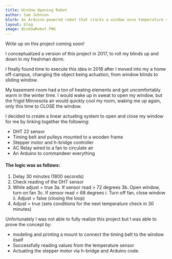 ```yaml
---
title: Window Opening Robot
author: Sam Johnson
blurb: An Arduino-powered robot that cracks a window once temperature reaches a certain threshold.
layout: blog
image: WindowRobot.PNG
---
```


Write up on this project coming soon!

I  conceptualized a version of this project in 2017, to roll my blinds up and down in my freshman dorm.

I finally found time to execute this idea in 2018 after I moved into my a home off-campus, changing the object being actuation, from window blinds to sliding window.

My basement-room had a ton of heating elements and got uncomfortably warm in the winter time. I would wake up in sweat to open my window, but the frigid Minnesota air would quickly cool my room, waking me up again, only this time to CLOSE the window.

I decided to create a linear actuating system to open and close my window for me by linking together the following:
- DHT 22 sensor
- Timing belt and pulleys mounted to a wooden frame
- Stepper motor and h-bridge controller
- AC Relay wired to a fan to circulate air
- An Arduino to commandeer everything

#### The logic was as follows:

1. Delay 30 minutes (1800 seconds)
2. Check reading of the DHT sensor
3. While adjust = true
	3a. If sensor read > 72 degrees
	3b. Open window, turn on fan
	3c. If sensor read < 68 degrees
		i. Turn off fan, close window
		ii. Adjust = false (closing the loop)
4. Adjust = true (sets conditions for the next temperature check in 30 minutes)

Unfortunately I was not able to fully realize this project but I was able to prove the concept by:
- modeling and printing a mount to connect the timing belt to the window itself
- Successfully reading values from the temperature sensor
- Actuating the stepper motor via h-bridge and Arduino code.
